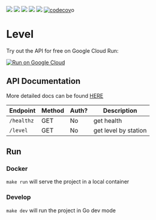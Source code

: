 ![](https://github.com/gabeduke/level/workflows/Test/badge.svg)
![](https://github.com/gabeduke/level/workflows/Lint/badge.svg)
![](https://github.com/gabeduke/level/workflows/Fmt/badge.svg)
![](https://github.com/gabeduke/level/workflows/Tag/badge.svg)
![](https://github.com/gabeduke/level/workflows/Release/badge.svg)
[![codecov](https://codecov.io/gh/gabeduke/level/branch/master/graph/badge.svg)](https://codecov.io/gh/gabeduke/level)o

# Level

Try out the API for free on Google Cloud Run:

[![Run on Google Cloud](https://storage.googleapis.com/cloudrun/button.svg)](https://console.cloud.google.com/cloudshell/editor?shellonly=true&cloudshell_image=gcr.io/cloudrun/button&cloudshell_git_repo=https://github.com/gabeduke/level.git)


## API Documentation

More detailed docs can be found [HERE](https://gabeduke.github.io/level/)

<!-- markdown-swagger -->
 Endpoint   | Method | Auth? | Description         
 ---------- | ------ | ----- | --------------------
 `/healthz` | GET    | No    | get health          
 `/level`   | GET    | No    | get level by station
<!-- /markdown-swagger -->

## Run

### Docker

`make run` will serve the project in a local container

### Develop

`make dev` will run the project in Go dev mode